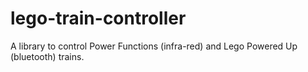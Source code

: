 # lego-train-controller
A library to control Power Functions (infra-red) and Lego Powered Up (bluetooth) trains.
